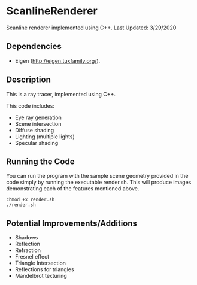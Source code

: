 # ScanlineRenderer
Scanline renderer implemented using C++.
Last Updated: 3/29/2020

## Dependencies
 * Eigen (http://eigen.tuxfamily.org/).

## Description
This is a ray tracer, implemented using C++.

This code includes:

* Eye ray generation
* Scene intersection
* Diffuse shading
* Lighting (multiple lights)
* Specular shading

## Running the Code
You can run the program with the sample scene geometry provided in the code simply by running the executable render.sh. This will produce images demonstrating each of the features mentioned above.

```
chmod +x render.sh
./render.sh
```

## Potential Improvements/Additions
* Shadows
* Reflection
* Refraction
* Fresnel effect
* Triangle Intersection
* Reflections for triangles
* Mandelbrot texturing
